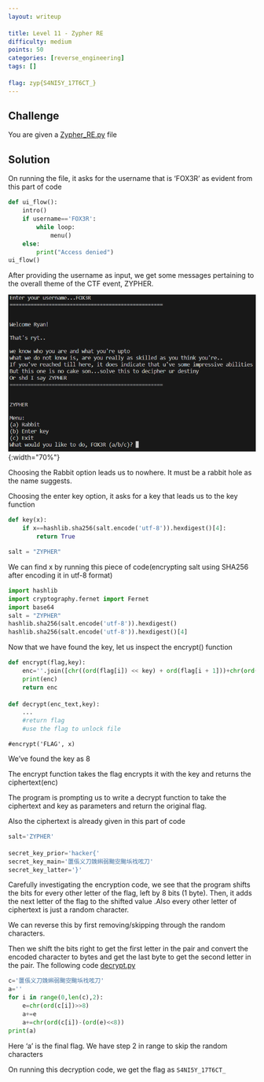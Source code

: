 ```yaml
---
layout: writeup

title: Level 11 - Zypher RE
difficulty: medium
points: 50
categories: [reverse_engineering]
tags: []

flag: zyp{S4NI5Y_17T6CT_}
---
```


## Challenge

You are given a [Zypher_RE.py](writeupfiles/level11/Zypher_RE.py) file

## Solution

On running the file, it asks for the username that is ‘FOX3R’ as evident
from this part of code

```python
def ui_flow():
    intro()
    if username=='FOX3R':
        while loop:
            menu()
    else:
        print("Access denied")
ui_flow()
```

After providing the username as input, we get some messages pertaining
to the overall theme of the CTF event, ZYPHER.

![](writeupfiles/level11/1.png){:width="70%"}

Choosing the Rabbit option leads us to nowhere. It must be a rabbit hole as
the name suggests.

Choosing the enter key option, it asks for a key that leads us to the key
function

```python
def key(x):
    if x==hashlib.sha256(salt.encode('utf-8')).hexdigest()[4]:
        return True
```

```python
salt = "ZYPHER"
```

We can find x by running this piece of code(encrypting salt using SHA256
after encoding it in utf-8 format)

```python
import hashlib
import cryptography.fernet import Fernet
import base64
salt = "ZYPHER"
hashlib.sha256(salt.encode('utf-8')).hexdigest()
hashlib.sha256(salt.encode('utf-8')).hexdigest()[4]
```

Now that we have found the key, let us inspect the encrypt() function

```python
def encrypt(flag,key):
    enc=''.join([chr((ord(flag[i]) << key) + ord(flag[i + 1]))+chr(ord(salt[random.randint(1, 10)])<<key) for i in range(0, len(flag), 2)])
    print(enc)
    return enc

def decrypt(enc_text,key):
    ...
    #return flag
    #use the flag to unlock file
```

```
#encrypt('FLAG', x)
```

We’ve found the key as 8

The encrypt function takes the flag encrypts it with the key and returns the
ciphertext(enc)

The program is prompting us to write a decrypt function to take the
ciphertext and key as parameters and return the original flag.

Also the ciphertext is already given in this part of code

```python
salt='ZYPHER'

secret_key_prior='hacker{'
secret_key_main='匴倀义刀㕙䌀弱䬀㝔䬀㙃䄀呟刀'
secret_key_latter='}'
```

Carefully investigating the encryption code, we see that the program shifts
the bits for every other letter of the flag, left by 8 bits (1 byte). Then, it adds the next letter of the flag to the shifted value .Also every other letter of ciphertext is just a random character.

We can reverse this by first removing/skipping through the random
characters.

Then we shift the bits right to get the first letter in the pair and convert the
encoded character to bytes and get the last byte to get the second letter in
the pair. The following code [decrypt.py](https://github.com/Anyr00d/Zypher-CTF-challenge-5.2/blob/main/decrypt.py)

```python
c='匴倀义刀㕙䌀弱䬀㝔䬀㙃䄀呟刀'
a=''
for i in range(0,len(c),2):
    e=chr(ord(c[i])>>8)
    a+=e
    a+=chr(ord(c[i])-(ord(e)<<8))
print(a)
```

Here ‘a’ is the final flag. We have step 2 in range to skip the random
characters

On running this decryption code, we get the flag as `S4NI5Y_17T6CT_`
